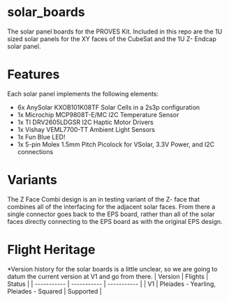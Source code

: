 # solar_boards
The solar panel boards for the PROVES Kit. Included in this repo are the 1U sized solar panels for the XY faces of the CubeSat and the 1U Z- Endcap solar panel. 

# Features
Each solar panel implements the following elements: 
- 6x AnySolar KXOB101K08TF Solar Cells in a 2s3p configuration 
- 1x Microchip MCP9808T-E/MC I2C Temperature Sensor 
- 1x TI DRV2605LDGSR I2C Haptic Motor Drivers 
- 1x Vishay VEML7700-TT Ambient Light Sensors 
- 1x Fun Blue LED! 
- 1x 5-pin Molex 1.5mm Pitch Picolock for VSolar, 3.3V Power, and I2C connections

# Variants
The Z Face Combi design is an in testing variant of the Z- face that combines all of the interfacing for the adjacent solar faces. From there a single connector goes back to the EPS board, rather than all of the solar faces directly connecting to the EPS board as with the original EPS design. 

# Flight Heritage
*Version history for the solar boards is a little unclear, so we are going to datum the current version at V1 and go from there. 
| Version | Flights | Status |
| ----------- | ----------- | ----------- |
| V1 | Pleiades - Yearling, Pleiades - Squared | Supported |

